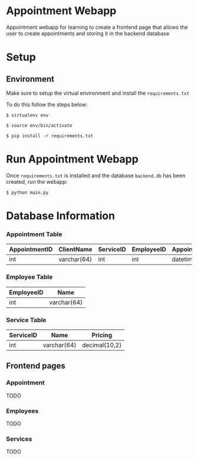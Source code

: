 # Appointment Webapp

Appointment webapp for learning to create a frontend page that allows the user to create appointments and storing it in the backend database

# Setup

## Environment

Make sure to setup the virtual environment and install the `requirements.txt`

To do this follow the steps below:

`$ virtualenv env`

`$ source env/bin/activate`

`$ pip install -r requirements.txt`

# Run Appointment Webapp

Once `requirements.txt` is installed and the database `backend.db` has been created, run the webapp:

`$ python main.py`

# Database Information

### Appointment Table

| AppointmentID | ClientName  | ServiceID | EmployeeID | Appointment | Tips          | Total         |
| ------------- | ----------- | --------- | ---------- | ----------- | ------------- | ------------- |
| int           | varchar(64) | int       | int        | datetime    | decimal(10,2) | decimal(10,2) |

### Employee Table

| EmployeeID | Name        |
| ---------- | ----------- |
| int        | varchar(64) |

### Service Table

| ServiceID | Name        | Pricing       |
| --------- | ----------- | ------------- |
| int       | varchar(64) | decimal(10,2) |

## Frontend pages

### Appointment

TODO

### Employees

TODO

### Services

TODO
